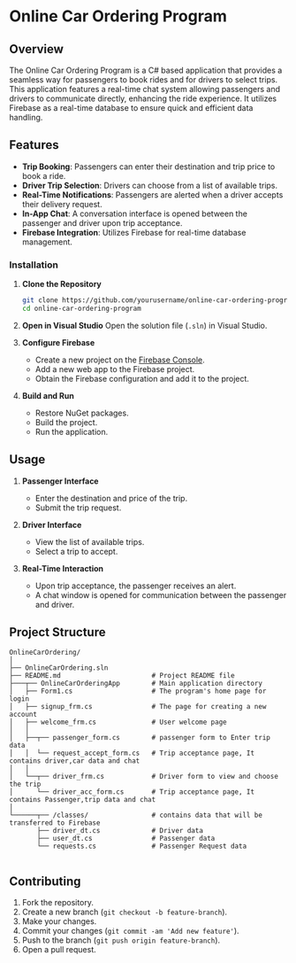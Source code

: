 # Online Car Ordering Program

## Overview
The Online Car Ordering Program is a C# based application that provides a seamless way for passengers to book rides and for drivers to select trips. This application features a real-time chat system allowing passengers and drivers to communicate directly, enhancing the ride experience. It utilizes Firebase as a real-time database to ensure quick and efficient data handling.

## Features
- **Trip Booking**: Passengers can enter their destination and trip price to book a ride.
- **Driver Trip Selection**: Drivers can choose from a list of available trips.
- **Real-Time Notifications**: Passengers are alerted when a driver accepts their delivery request.
- **In-App Chat**: A conversation interface is opened between the passenger and driver upon trip acceptance.
- **Firebase Integration**: Utilizes Firebase for real-time database management.


### Installation

1. **Clone the Repository**
    ```bash
    git clone https://github.com/yourusername/online-car-ordering-program.git
    cd online-car-ordering-program
    ```

2. **Open in Visual Studio**
   Open the solution file (`.sln`) in Visual Studio.

3. **Configure Firebase**
   - Create a new project on the [Firebase Console](https://console.firebase.google.com/).
   - Add a new web app to the Firebase project.
   - Obtain the Firebase configuration and add it to the project.

4. **Build and Run**
   - Restore NuGet packages.
   - Build the project.
   - Run the application.

## Usage

1. **Passenger Interface**
   - Enter the destination and price of the trip.
   - Submit the trip request.

2. **Driver Interface**
   - View the list of available trips.
   - Select a trip to accept.

3. **Real-Time Interaction**
   - Upon trip acceptance, the passenger receives an alert.
   - A chat window is opened for communication between the passenger and driver.

## Project Structure

```
OnlineCarOrdering/
│
├── OnlineCarOrdering.sln
├── README.md                       # Project README file
├───┬── OnlineCarOrderingApp        # Main application directory
│   ├── Form1.cs                    # The program's home page for login
│   ├── signup_frm.cs               # The page for creating a new account
│   ├── welcome_frm.cs              # User welcome page
│   │
│   ├──┬── passenger_form.cs        # passenger form to Enter trip data
│   │  └── request_accept_form.cs   # Trip acceptance page, It contains driver,car data and chat
│   │
│   └──┬── driver_frm.cs            # Driver form to view and choose the trip
│      └── driver_acc_form.cs       # Trip acceptance page, It contains Passenger,trip data and chat
│
└──────┬── /classes/                # contains data that will be transferred to Firebase
       ├── driver_dt.cs             # Driver data
       ├── user_dt.cs               # Passenger data
       └── requests.cs              # Passenger Request data


```


## Contributing

1. Fork the repository.
2. Create a new branch (`git checkout -b feature-branch`).
3. Make your changes.
4. Commit your changes (`git commit -am 'Add new feature'`).
5. Push to the branch (`git push origin feature-branch`).
6. Open a pull request.
